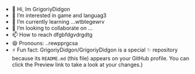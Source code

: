 - 👋 Hi, Im GrigoriyDidgon
- 👀 I’m interested in game and languag3
- 🌱 I’m currently learning ...wtbtegewrv
- 💞️ I’m looking to collaborate on ...
- 📫 How to reach dfgbfdgvdrgdtg
- 😄 Pronouns: ..rewpprgcsa
- ⚡ Fun fact:
GrigoriyDidgon/GrigoriyDidgon is a special ✨ repository because its `README.md` (this file) appears on your GitHub profile.
You can click the Preview link to take a look at your changes.)
